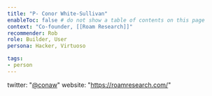 ```yaml
---
title: "P- Conor White-Sullivan"
enableToc: false # do not show a table of contents on this page
context: "Co-founder, [[Roam Research]]"
recommender: Rob
role: Builder, User
persona: Hacker, Virtuoso

tags:
- person
---
```

twitter: "[@conaw](https://twitter.com/Conaw)"
website: "https://roamresearch.com/"
